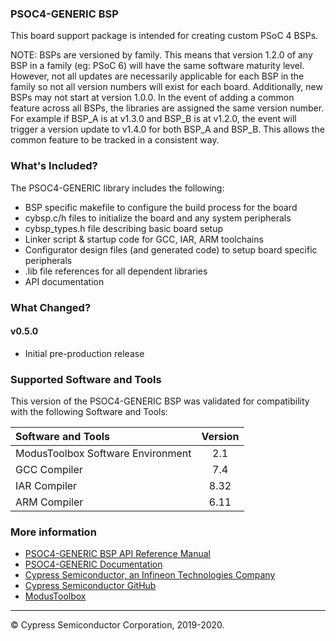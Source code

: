 ### PSOC4-GENERIC BSP
This board support package is intended for creating custom PSoC 4 BSPs.

NOTE: BSPs are versioned by family. This means that version 1.2.0 of any BSP in a family (eg: PSoC 6) will have the same software maturity level. However, not all updates are necessarily applicable for each BSP in the family so not all version numbers will exist for each board. Additionally, new BSPs may not start at version 1.0.0. In the event of adding a common feature across all BSPs, the libraries are assigned the same version number. For example if BSP_A is at v1.3.0 and BSP_B is at v1.2.0, the event will trigger a version update to v1.4.0 for both BSP_A and BSP_B. This allows the common feature to be tracked in a consistent way.

### What's Included?
The PSOC4-GENERIC library includes the following:
* BSP specific makefile to configure the build process for the board
* cybsp.c/h files to initialize the board and any system peripherals
* cybsp_types.h file describing basic board setup
* Linker script & startup code for GCC, IAR, ARM toolchains
* Configurator design files (and generated code) to setup board specific peripherals
* .lib file references for all dependent libraries
* API documentation

### What Changed?
#### v0.5.0
* Initial pre-production release

### Supported Software and Tools
This version of the PSOC4-GENERIC BSP was validated for compatibility with the following Software and Tools:

| Software and Tools                        | Version |
| :---                                      | :----:  |
| ModusToolbox Software Environment         | 2.1     |
| GCC Compiler                              | 7.4     |
| IAR Compiler                              | 8.32    |
| ARM Compiler                              | 6.11    |

### More information
* [PSOC4-GENERIC BSP API Reference Manual][api]
* [PSOC4-GENERIC Documentation](https://github.com/cypresssemiconductorco/TARGET_PSOC4-GENERIC)
* [Cypress Semiconductor, an Infineon Technologies Company](http://www.cypress.com)
* [Cypress Semiconductor GitHub](https://github.com/cypresssemiconductorco)
* [ModusToolbox](https://www.cypress.com/products/modustoolbox-software-environment)

[api]: modules.html

---
© Cypress Semiconductor Corporation, 2019-2020.